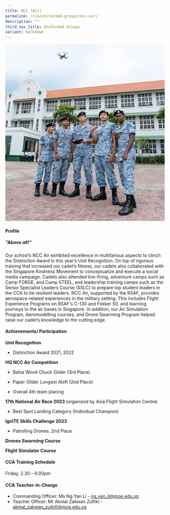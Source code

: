 ```yaml
---
title: NCC (Air)
permalink: /cca/uniformed-groups/ncc-air/
description: ""
third_nav_title: Uniformed Groups
variant: markdown
---
```

![](/images/Updates%20for%202025/NCC_AIR_for_website.png)
#### **Profile**

##### **"Above all!"**

Our school’s NCC Air exhibited excellence in multifarious aspects to clinch the Distinction Award in this year’s Unit Recognition. On top of rigorous training that increased our cadet’s fitness, our cadets also collaborated with the Singapore Kindness Movement to conceptualize and execute a social media campaign. Cadets also attended live-firing, adventure camps such as Camp FORGE, and Camp STEEL, and leadership training camps such as the Senior Specialist Leaders Course (SSLC) to prepare top student leaders in the CCA to be resilient leaders. NCC Air, supported by the RSAF, provides aerospace-related experiences in the military setting. This includes Flight Experience Programs on RSAF's C-130 and Fokker 50, and learning journeys to the air bases in Singapore. In addition, our Air Simulation Program, Aeromodelling courses, and Drone Swarming Program helped raise our cadet’s knowledge to the cutting edge.

#### **Achievements/ Participation**

**Unit Recognition**
* Distinction Award 2021, 2022
 
**HQ NCC Air Competition**
* Balsa Wood Chuck Glider (3rd Place)

* Paper Glider Longest Aloft (2nd Place)

* Overall 4th team placing

**17th National Air Race 2023**&nbsp;(organized by Asia Flight Simulation Centre)

* Best Spot Landing Category (Individual Champion)

**IgnITE Skills Challenge 2023**

* Patrolling Drones: 2nd Place

**Drones Swarming Course**

**Flight Simulator Course**

#### **CCA Training Schedule**

Friday, 2.30 – 6.00pm

#### **CCA Teacher-In-Charge**

* Commanding Officer: Ms Ng Yan Li - [ng_yan_li@moe.edu.sg](mailto:ng_yan_li@moe.edu.sg)
* Teacher Officer: Mr Akmal Zakwan Zulfiki - [akmal_zakwan_zulkifi@moe.edu.sg](mailto:akmal_zakwan_zulkifi@moe.edu.sg)
